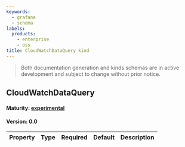 ```yaml
---
keywords:
  - grafana
  - schema
labels:
  products:
    - enterprise
    - oss
title: CloudWatchDataQuery kind
---
```


> Both documentation generation and kinds schemas are in active development and subject to change without prior notice.

## CloudWatchDataQuery

#### Maturity: [experimental](../../../maturity/#experimental)

#### Version: 0.0

| Property | Type | Required | Default | Description |
| -------- | ---- | -------- | ------- | ----------- |
